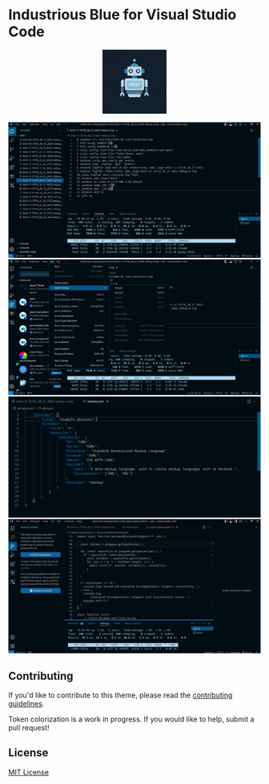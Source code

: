 # Industrious Blue for Visual Studio Code

 <p align="center">
  <img src="https://raw.githubusercontent.com/trebleCode/industrious-blue/main/images/industrious-blue-bot.jpeg" alt="Industrious Blue Bot"/>
</p>

![Screenshot](https://raw.githubusercontent.com/treblecode/industrious-blue/main/images/screen1.png)
![Screenshot](https://raw.githubusercontent.com/treblecode/industrious-blue/main/images/screen2.png)
![Screenshot](https://raw.githubusercontent.com/treblecode/industrious-blue/main/images/screen3.png)
![Screenshot](https://raw.githubusercontent.com/treblecode/industrious-blue/main/images/screen4.png)



## Contributing

If you'd like to contribute to this theme, please read the [contributing guidelines](./.github/CONTRIBUTING.md).

Token colorization is a work in progress. If you would like to help, submit a pull request!

## License

[MIT License](./LICENSE)